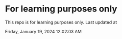 # For learning purposes only
This repo is for learning purposes only.
Last updated at

Friday, January 19, 2024 12:02:03 AM

